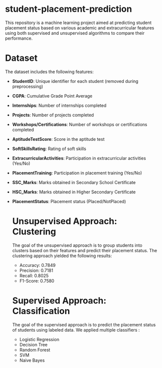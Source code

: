 # student-placement-prediction

This repository is a machine learning project aimed at predicting student placement status based on various academic and extracurricular features using both supervised and unsupervised algorithms to compare their performance.

# Dataset

The dataset includes the following features:

- **StudentID**: Unique identifier for each student (removed during preprocessing)
- **CGPA**: Cumulative Grade Point Average
- **Internships**: Number of internships completed
- **Projects**: Number of projects completed
- **Workshops/Certifications**: Number of workshops or certifications completed
- **AptitudeTestScore**: Score in the aptitude test
- **SoftSkillsRating**: Rating of soft skills
- **ExtracurricularActivities**: Participation in extracurricular activities (Yes/No)
- **PlacementTraining**: Participation in placement training (Yes/No)
- **SSC_Marks**: Marks obtained in Secondary School Certificate
- **HSC_Marks**: Marks obtained in Higher Secondary Certificate
- **PlacementStatus**: Placement status (Placed/NotPlaced)

  # Unsupervised Approach: Clustering

  The goal of the unsupervised approach is to group students into clusters based on their features and predict their placement status.
  The clustering approach yielded the following results:

  - Accuracy: 0.7849
  - Precision: 0.7181
  - Recall: 0.8025
  - F1-Score: 0.7580

  # Supervised Approach: Classification

  The goal of the supervised approach is to predict the placement status of students using labeled data. We applied multiple classifiers :

  - Logistic Regression
  - Decision Tree
  - Random Forest
  - SVM
  - Naive Bayes

